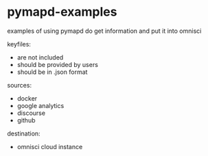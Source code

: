 # pymapd-examples
examples of using pymapd do get information and put it into omnisci

keyfiles:
- are not included
- should be provided by users
- should be in .json format

sources:
- docker
- google analytics
- discourse
- github

destination:
- omnisci cloud instance
